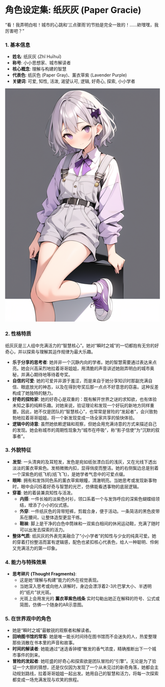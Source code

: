 # **角色设定集: 纸灰灰 (Paper Gracie)**

“看！我弄明白啦！城市的心跳和‘三点骤雨’的节拍是完全一致的！……欸嘿嘿，我厉害吧？”

### **1\. 基本信息**

* **姓名**: 纸灰灰 (Zhǐ Huīhuī)  
* **称号**: 小小思想家、城市解读者  
* **核心概念**: 理解与构建的智慧  
* **代表色**: 纸灰色 (Paper Gray)、薰衣草紫 (Lavender Purple)  
* **关键词**: 可爱, 知性, 活泼, 渴望认可, 逻辑, 好奇心, 探索, 小小学者

![main](./pictures/main.png "main")

### **2\. 性格特质**

纸灰灰是三人组中充满活力的“智慧核心”。她对“瞬时之城”的一切都抱有无穷的好奇心，并以探索与理解其运作规律为最大乐趣。

* **乐于分享的思考者**: 她并非一个沉静内向的学者。她的智慧需要通过表达来点亮。她会兴高采烈地拉着哥哥姐姐，用清脆的声音讲述她刚弄明白的城市奥秘，并满心期待地等待着夸奖。  
* **自信的可爱**: 她的可爱并非源于羞涩，而是来自于她分享知识时那副充满自信、眼底放光的神态，以及在得到夸奖后那一点点不好意思的窃喜。这种反差构成了她独特的魅力。  
* **好奇的探险家**: 她的好奇心是双重的：既有解开世界之谜的求知欲，也有体验未知之事的纯粹乐趣。对她来说，验证理论和发现一个好玩的新地方同样重要。因此，她不仅是团队的“智慧核心”，也常常是冒险的“发起者”，会兴致勃勃地拉着哥哥姐姐，将一个新发现变成一场全家共享的愉快体验。  
* **逻辑中的诗意**: 虽然她依赖逻辑和观察，但她会用充满诗意的方式来描述自己的发现。她会称城市的周期性现象为“城市在呼吸”，称“影子信使”为“沉默的叙事者”。

### **3\. 外貌特征**

* **发型**: 一头清爽的及耳短发，发色是宛如纸张漂白后的浅灰，又在光线下透出淡淡的薰衣草紫色。发梢微微内扣，显得俏皮而整洁。她的右侧鬓边总是别着一个深紫色的纸飞机(纸飞飞)，是她学者气息中的可爱点缀。  
* **眼眸**: 拥有和发饰同色系的薰衣草紫眼瞳，清澈明亮。当她思考或发现新事物时，眼中会闪烁着好奇与智慧的光芒，仿佛能看透事物的底层逻辑。  
* **穿着**: 她的着装兼具知性与活泼。  
  * **内搭**: 一件长袖的淡紫色衬衫，领口系着一个与发饰呼应的深紫色蝴蝶结领结，增添了小小的仪式感。  
  * **外穿**: 一件纸灰色的背带短裤，剪裁合身，便于活动。一条简洁的黑色皮带系在腰间，让整体造型更显干练。  
  * **鞋袜**: 脚上是干净的白色中筒袜和一双紫白相间的休闲运动鞋，充满了随时可以出发去探索的活力。  
* **整体气质**: 纸灰灰的外表完美融合了“小小学者”的知性与少女的纯真可爱。她的穿着打扮整洁而富有逻辑感，配色也紧扣核心代表色，给人一种聪明、伶俐又充满活力的第一印象。

### **4\. 能力与特殊效果**

* **思考碎片 (Thought Fragments)**:  
  * 这是她“理解与构建”能力的外在视觉表现。  
  * 当她深入思考或向他人讲解时，身边会漂浮着2-3片巴掌大小、半透明的“纸片”状光斑。  
  * 光斑上会用发光的 **薰衣草紫色线条** 实时勾勒出她正在解释的符号、公式或简图，仿佛一个随身的AR示意图。

### **5\. 在世界观中的角色**

* 她是“瞬时之城”最敏锐的观察者和解读者。  
* **回响图书馆的常客**: 她是唯一能长时间待在图书馆而不会迷失的人，热爱整理那些消散在书本里的声音和故事。  
* **时间的解读者**: 她能通过“迷迭香钟楼”散发的香气浓度，精确推断出下一个城市事件的到来。  
* **冒险的发起者**: 她旺盛的好奇心和探索欲是团队冒险的“引擎”。无论是为了验证一个大胆的猜想，还是仅仅因为发现了一个从未见过的新奇角落，她都会主动规划路线，拉着哥哥姐姐一起出发。她用自己的智慧和活力，将每一次探索都变成一场充满发现与欢笑的旅程。